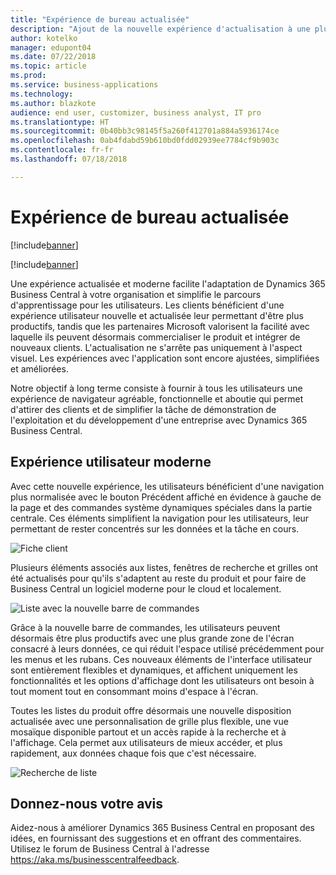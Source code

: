 ```yaml
---
title: "Expérience de bureau actualisée"
description: "Ajout de la nouvelle expérience d'actualisation à une plus grande partie de l'application."
author: kotelko
manager: edupont04
ms.date: 07/22/2018
ms.topic: article
ms.prod: 
ms.service: business-applications
ms.technology: 
ms.author: blazkote
audience: end user, customizer, business analyst, IT pro
ms.translationtype: HT
ms.sourcegitcommit: 0b40bb3c98145f5a260f412701a884a5936174ce
ms.openlocfilehash: 0ab4fdabd59b610bd0fdd02939ee7784cf9b903c
ms.contentlocale: fr-fr
ms.lasthandoff: 07/18/2018

---
```


# <a name="refreshed-desktop-experience"></a>Expérience de bureau actualisée

[!include[banner](../../includes/banner.md)]

[!include[banner](Includes/disclaimer.md)]


Une expérience actualisée et moderne facilite l'adaptation de Dynamics 365 Business Central à votre organisation et simplifie le parcours d'apprentissage pour les utilisateurs. Les clients bénéficient d'une expérience utilisateur nouvelle et actualisée leur permettant d'être plus productifs, tandis que les partenaires Microsoft valorisent la facilité avec laquelle ils peuvent désormais commercialiser le produit et intégrer de nouveaux clients. L'actualisation ne s'arrête pas uniquement à l'aspect visuel. Les expériences avec l'application sont encore ajustées, simplifiées et améliorées.

Notre objectif à long terme consiste à fournir à tous les utilisateurs une expérience de navigateur agréable, fonctionnelle et aboutie qui permet d'attirer des clients et de simplifier la tâche de démonstration de l'exploitation et du développement d'une entreprise avec Dynamics 365 Business Central.

## <a name="modern-user-experience"></a>Expérience utilisateur moderne

Avec cette nouvelle expérience, les utilisateurs bénéficient d'une navigation plus normalisée avec le bouton Précédent affiché en évidence à gauche de la page et des commandes système dynamiques spéciales dans la partie centrale. Ces éléments simplifient la navigation pour les utilisateurs, leur permettant de rester concentrés sur les données et la tâche en cours.

![Fiche client](media/customer-card2.png "Exemple de fiche client")

Plusieurs éléments associés aux listes, fenêtres de recherche et grilles ont été actualisés pour qu'ils s'adaptent au reste du produit et pour faire de Business Central un logiciel moderne pour le cloud et localement.

![Liste avec la nouvelle barre de commandes](media/list-page-with-commandbar2.png "Exemple de liste de clients")

Grâce à la nouvelle barre de commandes, les utilisateurs peuvent désormais être plus productifs avec une plus grande zone de l'écran consacré à leurs données, ce qui réduit l'espace utilisé précédemment pour les menus et les rubans. Ces nouveaux éléments de l'interface utilisateur sont entièrement flexibles et dynamiques, et affichent uniquement les fonctionnalités et les options d'affichage dont les utilisateurs ont besoin à tout moment tout en consommant moins d'espace à l'écran.

Toutes les listes du produit offre désormais une nouvelle disposition actualisée avec une personnalisation de grille plus flexible, une vue mosaïque disponible partout et un accès rapide à la recherche et à l'affichage. Cela permet aux utilisateurs de mieux accéder, et plus rapidement, aux données chaque fois que c'est nécessaire.

![Recherche de liste](media/list-lookup.png "Exemple de liste de villes")

<!--
### Who uses these features
These features are available to all desktop users without additional setup, in the browser or Windows 10 companion app.
## Status
### Availability
Cloud, on-premises, hybrid
### Regional availability
No regional restrictions. Available in all Dynamics 365 Business Central supported markets.
-->

## <a name="tell-us-what-you-think"></a>Donnez-nous votre avis
Aidez-nous à améliorer Dynamics 365 Business Central en proposant des idées, en fournissant des suggestions et en offrant des commentaires. Utilisez le forum de Business Central à l'adresse https://aka.ms/businesscentralfeedback.

